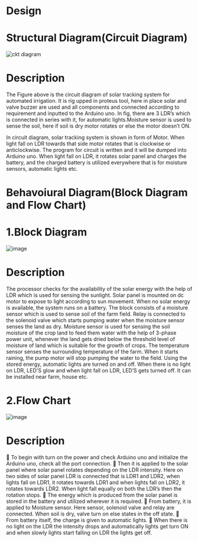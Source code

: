 # Design

# Structural Diagram(Circuit Diagram)

![ckt diagram](https://user-images.githubusercontent.com/46984887/157203237-0610a866-6fb9-4335-8348-48bebb4f74e7.png)

# Description
The Figure above is the circuit diagram of solar tracking system for automated irrigation.
It is rig upped in proteus tool, here in place solar and valve buzzer are used and all components and connected according to requirement and inputted to the Arduino uno.
In fig, there are 3 LDR’s which is connected in series with it, for automatic lights.Moisture sensor is used to sense the soil, here if soil is dry motor rotates or else the motor doesn’t ON.

In circuit diagram, solar tracking system is shown in form of Motor. When light fall on LDR towards that side motor rotates that is clockwise or anticlockwise.
The program for circuit is written and it will be dumped into Arduino uno.
When light fall on LDR, it rotates solar panel and charges the battery, and the charged battery is utilized everywhere that is for moisture sensors, automatic lights etc.




# Behavoiural Diagram(Block Diagram and Flow Chart)

# 1.Block Diagram
![image](https://user-images.githubusercontent.com/46984887/157201537-d5605ace-939e-4f10-8621-93c384f58431.png)

# Description
The processor checks for the availability of the solar energy with the help of LDR which is used for sensing the sunlight. Solar panel is mounted on dc motor to expose to light according to sun movement. When no solar energy is available, the system runs on a battery.
The block consists of a moisture sensor which is used to sense soil of the farm field. Relay is connected to the solenoid valve which starts pumping water when the moisture sensor senses the land as dry. 
Moisture sensor is used for sensing the soil moisture of the crop land to feed them water with the help of 3-phase power unit, whenever the land gets dried below the threshold level of moisture of land which is suitable for the growth of crops.
The temperature sensor senses the surrounding temperature of the farm. When it starts raining, the pump motor will stop pumping the water to the field.
Using the stored energy, automatic lights are turned on and off. When there is no light on LDR, LED'S glow and when light fall on LDR, LED’S gets turned off. It can be installed near farm, house etc.


# 2.Flow Chart
![image](https://user-images.githubusercontent.com/46984887/157202202-e6da906d-211a-4e6d-92ff-99213bae47c6.png)

# Description
	To begin with turn on the power and check Arduino uno and initialize the Arduino uno, check all the port connection.
	Then it is applied to the solar panel where solar panel rotates depending on the LDR intensity. Here on two sides of solar panel LDR is connected that is LDR1 and LDR2, when lights fall on LDR1, it rotates towards LDR1 and when lights fall on LDR2, it rotates towards LDR2. When light fall equally on both the LDR’s then the rotation stops.
	The energy which is produced from the solar panel is stored in the battery and utilized wherever it is required.
	From battery, it is applied to Moisture sensor. Here sensor, solenoid valve and relay are connected. When soil is dry, valve turn on else states in the off state.
	From battery itself, the charge is given to automatic lights.
	When there is no light on the LDR the intensity drops and automatically lights get turn ON and when slowly lights start falling on LDR the lights get off.


